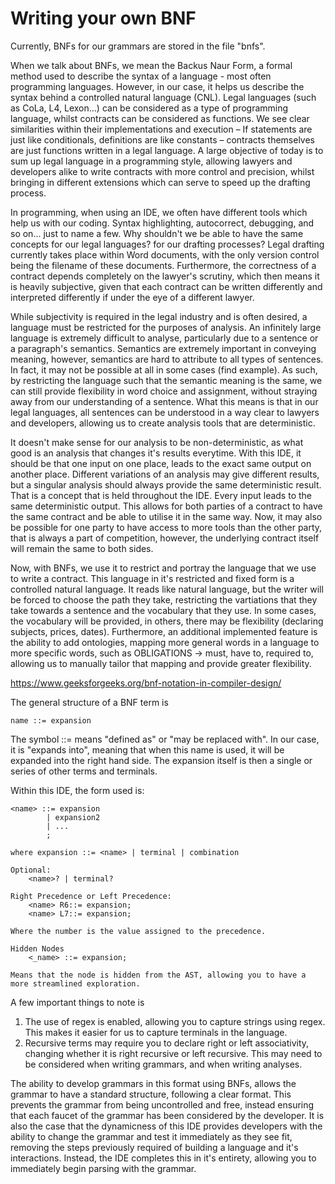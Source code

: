 # Writing your own BNF

Currently, BNFs for our grammars are stored in the file "bnfs".

When we talk about BNFs, we mean the Backus Naur Form, a formal method used to describe the syntax of a language - most often programming languages. However, in our case, it helps us describe the syntax behind a controlled natural language (CNL). Legal languages (such as CoLa, L4, Lexon...) can be considered as a type of programming language, whilst contracts can be considered as functions. We see clear similarities within their implementations and execution – If statements are just like conditionals, definitions are like constants – contracts themselves are just functions written in a legal language. A large objective of today is to sum up legal language in a programming style, allowing lawyers and developers alike to write contracts with more control and precision, whilst bringing in different extensions which can serve to speed up the drafting process. 

In programming, when using an IDE, we often have different tools which help us with our coding. Syntax highlighting, autocorrect, debugging, and so on... just to name a few. Why shouldn't we be able to have the same concepts for our legal languages? for our drafting processes? Legal drafting currently takes place within Word documents, with the only version control being the filename of these documents. Furthermore, the correctness of a contract depends completely on the lawyer's scrutiny, which then means it is heavily subjective, given that each contract can be written differently and interpreted differently if under the eye of a different lawyer. 

While subjectivity is required in the legal industry and is often desired, a language must be restricted for the purposes of analysis. An infinitely large language is extremely difficult to analyse, particularly due to a sentence or a paragraph's semantics. Semantics are extremely important in conveying meaning, however, semantics are hard to attribute to all types of sentences. In fact, it may not be possible at all in some cases (find example). As such, by restricting the language such that the semantic meaning is the same, we can still provide flexibility in word choice and assignment, without straying away from our understanding of a sentence. What this means is that in our legal languages, all sentences can be understood in a way clear to lawyers and developers, allowing us to create analysis tools that are deterministic.

It doesn't make sense for our analysis to be non-deterministic, as what good is an analysis that changes it's results everytime. With this IDE, it should be that one input on one place, leads to the exact same output on another place. Different variations of an analysis may give different results, but a singular analysis should always provide the same deterministic result. That is a concept that is held throughout the IDE. Every input leads to the same deterministic output. This allows for both parties of a contract to have the same contract and be able to utilise it in the same way. Now, it may also be possible for one party to have access to more tools than the other party, that is always a part of competition, however, the underlying contract itself will remain the same to both sides.

Now, with BNFs, we use it to restrict and portray the language that we use to write a contract. This language in it's restricted and fixed form is a controlled natural language. It reads like natural language, but the writer will be forced to choose the path they take, restricting the vartiations that they take towards a sentence and the vocabulary that they use. In some cases, the vocabulary will be provided, in others, there may be flexibility (declaring subjects, prices, dates). Furthermore, an additional implemented feature is the ability to add ontologies, mapping more general words in a language to more specific words, such as OBLIGATIONS -> must, have to, required to, allowing us to manually tailor that mapping and provide greater flexibility.

https://www.geeksforgeeks.org/bnf-notation-in-compiler-design/

The general structure of a BNF term is 

    name ::= expansion

The symbol ::= means "defined as" or "may be replaced with". In our case, it is "expands into", meaning that when this name is used, it will be expanded into the right hand side. The expansion itself is then a single or series of other terms and terminals.

Within this IDE, the form used is:

    <name> ::= expansion 
            | expansion2 
            | ...
            ;
    
    where expansion ::= <name> | terminal | combination

    Optional:
        <name>? | terminal?

    Right Precedence or Left Precedence:
        <name> R6::= expansion;
        <name> L7::= expansion;

    Where the number is the value assigned to the precedence.

    Hidden Nodes
        <_name> ::= expansion;

    Means that the node is hidden from the AST, allowing you to have a more streamlined exploration.

A few important things to note is
1. The use of regex is enabled, allowing you to capture strings using regex. This makes it easier for us to capture terminals in the language.
2. Recursive terms may require you to declare right or left associativity, changing whether it is right recursive or left recursive. This may need to be considered when writing grammars, and when writing analyses.

The ability to develop grammars in this format using BNFs, allows the grammar to have a standard structure, following a clear format. This prevents the grammar from being uncontrolled and free, instead ensuring that each faucet of the grammar has been considered by the developer. It is also the case that the dynamicness of this IDE provides developers with the ability to change the grammar and test it immediately as they see fit, removing the steps previously required of building a language and it's interactions. Instead, the IDE completes this in it's entirety, allowing you to immediately begin parsing with the grammar.